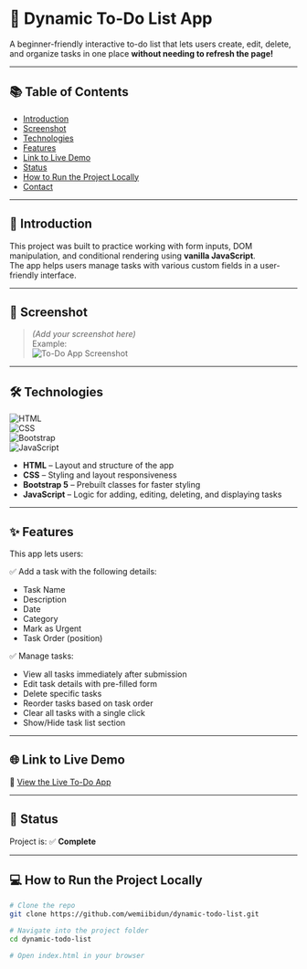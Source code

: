 # 📝 Dynamic To-Do List App

A beginner-friendly interactive to-do list that lets users create, edit, delete, and organize tasks in one place **without needing to refresh the page!**

---

## 📚 Table of Contents

- [Introduction](#introduction)  
- [Screenshot](#screenshot)  
- [Technologies](#technologies)  
- [Features](#features)  
- [Link to Live Demo](#link-to-live-demo)  
- [Status](#status)  
- [How to Run the Project Locally](#how-to-run-the-project-locally)  
- [Contact](#contact)

---

## 📘 Introduction

This project was built to practice working with form inputs, DOM manipulation, and conditional rendering using **vanilla JavaScript**.  
The app helps users manage tasks with various custom fields in a user-friendly interface.

---

## 📸 Screenshot

> *(Add your screenshot here)*  
Example:  
![To-Do App Screenshot](https://your-image-link.com/todo-app-screenshot.png)

---

## 🛠️ Technologies

![HTML](https://img.shields.io/badge/HTML-239120?style=for-the-badge&logo=html5&logoColor=white)  
![CSS](https://img.shields.io/badge/CSS-239120?style=for-the-badge&logo=css3&logoColor=white)  
![Bootstrap](https://img.shields.io/badge/bootstrap-563d7c?style=for-the-badge&logo=bootstrap&logoColor=white)  
![JavaScript](https://img.shields.io/badge/JavaScript-f7df1e?style=for-the-badge&logo=javascript&logoColor=black)

- **HTML** – Layout and structure of the app  
- **CSS** – Styling and layout responsiveness  
- **Bootstrap 5** – Prebuilt classes for faster styling  
- **JavaScript** – Logic for adding, editing, deleting, and displaying tasks

---

## ✨ Features

This app lets users:

✅ Add a task with the following details:
- Task Name  
- Description  
- Date  
- Category  
- Mark as Urgent  
- Task Order (position)  

✅ Manage tasks:
- View all tasks immediately after submission  
- Edit task details with pre-filled form  
- Delete specific tasks  
- Reorder tasks based on task order  
- Clear all tasks with a single click  
- Show/Hide task list section

---

## 🌐 Link to Live Demo

🔗 [View the Live To-Do App](https://wemiibidun.github.io/dynamic-todo-list/)

---

## 🚀 Status

Project is: ✅ **Complete**

---

## 💻 How to Run the Project Locally

```bash
# Clone the repo
git clone https://github.com/wemiibidun/dynamic-todo-list.git

# Navigate into the project folder
cd dynamic-todo-list

# Open index.html in your browser
